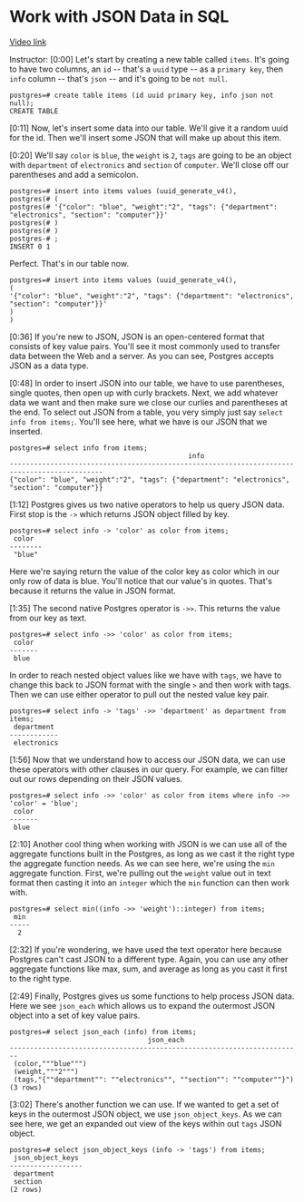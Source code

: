 # Work with JSON Data in SQL

[Video link](https://www.egghead.io/lessons/egghead-work-with-json-data-in-sql)

Instructor: [0:00] Let's start by creating a new table called `items`. It's going to have two columns, an `id` -- that's a `uuid` type -- as a `primary key`, then `info` column -- that's `json` -- and it's going to be `not null`.

```postgres
postgres=# create table items (id uuid primary key, info json not null);
CREATE TABLE
```

[0:11] Now, let's insert some data into our table. We'll give it a random uuid for the id. Then we'll insert some JSON that will make up about this item.

[0:20] We'll say `color` is `blue`, the `weight` is `2`, `tags` are going to be an object with `department` of `electronics` and `section` of `computer`. We'll close off our parentheses and add a semicolon. 

```postgres
postgres=# insert into items values (uuid_generate_v4(), 
postgres(# (
postgres(# '{"color": "blue", "weight":"2", "tags": {"department": "electronics", "section": "computer"}}'
postgres(# )
postgres(# )
postgres-# ;
INSERT 0 1
```

Perfect. That's in our table now.

```postgres
postgres=# insert into items values (uuid_generate_v4(),
(
'{"color": "blue", "weight":"2", "tags": {"department": "electronics", "section": "computer"}}'  
)
)
```

[0:36] If you're new to JSON, JSON is an open-centered format that consists of key value pairs. You'll see it most commonly used to transfer data between the Web and a server. As you can see, Postgres accepts JSON as a data type.

[0:48] In order to insert JSON into our table, we have to use parentheses, single quotes, then open up with curly brackets. Next, we add whatever data we want and then make sure we close our curlies and parentheses at the end. To select out JSON from a table, you very simply just say `select info from items;`. You'll see here, what we have is our JSON that we inserted.

```postgres
postgres=# select info from items;
                                            info
---------------------------------------------------------------------------------------------
{"color": "blue", "weight":"2", "tags": {"department": "electronics", "section": "computer"}}
```

[1:12] Postgres gives us two native operators to help us query JSON data. First stop is the `->` which returns JSON object filled by key. 

```postgres
postgres=# select info -> 'color' as color from items;
 color
--------
 "blue"
```

Here we're saying return the value of the color key as color which in our only row of data is blue. You'll notice that our value's in quotes. That's because it returns the value in JSON format.

[1:35] The second native Postgres operator is `->>`. This returns the value from our key as text. 

```postgres
postgres=# select info ->> 'color' as color from items;
 color
-------
 blue
```

In order to reach nested object values like we have with `tags`, we have to change this back to JSON format with the single `>` and then work with tags. Then we can use either operator to pull out the nested value key pair. 

```postgres
postgres=# select info -> 'tags' ->> 'department' as department from items;
 department
------------
 electronics
```

[1:56] Now that we understand how to access our JSON data, we can use these operators with other clauses in our query. For example, we can filter out our rows depending on their JSON values.

```postgres
postgres=# select info ->> 'color' as color from items where info ->> 'color' = 'blue';
 color
-------
 blue
```

[2:10] Another cool thing when working with JSON is we can use all of the aggregate functions built in the Postgres, as long as we cast it the right type the aggregate function needs. As we can see here, we're using the `min` aggregate function. First, we're pulling out the `weight` value out in text format then casting it into an `integer` which the `min` function can then work with.

```postgres
postgres=# select min((info ->> 'weight')::integer) from items;
 min
-----
  2
```

[2:32] If you're wondering, we have used the text operator here because Postgres can't cast JSON to a different type. Again, you can use any other aggregate functions like max, sum, and average as long as you cast it first to the right type.

[2:49] Finally, Postgres gives us some functions to help process JSON data. Here we see `json_each` which allows us to expand the outermost JSON object into a set of key value pairs.

```postgres
postgres=# select json_each (info) from items;
                                  json_each
------------------------------------------------------------------------
 (color,"""blue""")
 (weight,"""2""")
 (tags,"{""department"": ""electronics"", ""section"": ""computer""}")
(3 rows)
```

[3:02] There's another function we can use. If we wanted to get a set of keys in the outermost JSON object, we use `json_object_keys`. As we can see here, we get an expanded out view of the keys within out `tags` JSON object.

```postgres
postgres=# select json_object_keys (info -> 'tags') from items;
 json_object_keys
------------------
 department
 section
(2 rows)
```